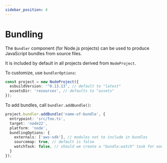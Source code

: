 ```yaml
---
sidebar_position: 4
---
```


# Bundling

The `Bundler` component (for Node.js projects) can be used to produce JavaScript
bundles from source files.

It is included by default in all projects derived from `NodeProject`.

To customize, use `bundlerOptions`:

```ts
const project = new NodeProject({
  esbuildVersion: '^0.13.13', // default to "latest"
  assetsDir: 'resources', // defaults to "assets"
});
```

To add bundles, call `bundler.addBundle()`:

```ts
project.bundler.addBundle('name-of-bundle', {
  entrypoint: 'src/foo.ts',
  target: 'node22',
  platform: 'node',
  bundlingOptions: {
    externals: ['aws-sdk'], // modules not to include in bundles
    sourcemap: true, // default is false
    watchTask: false, // should we create a "bundle:watch" task for each bundle
  }
});
```
